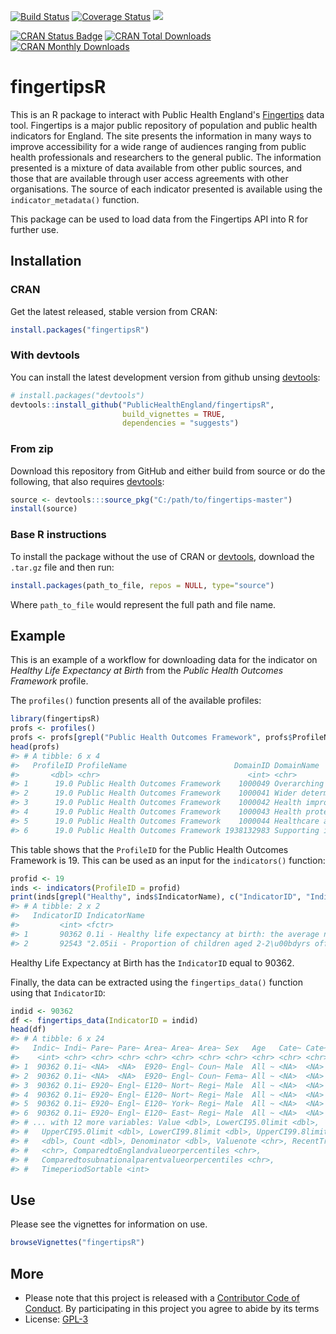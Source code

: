 
<!-- README.md is generated from README.Rmd. Please edit that file -->
[![Build Status](https://travis-ci.org/PublicHealthEngland/fingertipsR.svg)](https://travis-ci.org/PublicHealthEngland/fingertipsR) [![Coverage Status](https://coveralls.io/repos/github/PublicHealthEngland/fingertipsR/badge.svg?branch=master)](https://coveralls.io/github/PublicHealthEngland/fingertipsR?branch=master) [![](https://badges.ropensci.org/168_status.svg)](https://github.com/ropensci/onboarding/issues/168)

[![CRAN Status Badge](http://www.r-pkg.org/badges/version/fingertipsR)](https://cran.r-project.org/package=fingertipsR) [![CRAN Total Downloads](http://cranlogs.r-pkg.org/badges/grand-total/fingertipsR)](https://cran.r-project.org/package=fingertipsR) [![CRAN Monthly Downloads](http://cranlogs.r-pkg.org/badges/fingertipsR)](https://cran.r-project.org/package=fingertipsR)

fingertipsR
===========

This is an R package to interact with Public Health England's [Fingertips](http://fingertips.phe.org.uk/) data tool. Fingertips is a major public repository of population and public health indicators for England. The site presents the information in many ways to improve accessibility for a wide range of audiences ranging from public health professionals and researchers to the general public. The information presented is a mixture of data available from other public sources, and those that are available through user access agreements with other organisations. The source of each indicator presented is available using the `indicator_metadata()` function.

This package can be used to load data from the Fingertips API into R for further use.

Installation
------------

### CRAN

Get the latest released, stable version from CRAN:

``` r
install.packages("fingertipsR")
```

### With devtools

You can install the latest development version from github unsing [devtools](https://github.com/hadley/devtools):

``` r
# install.packages("devtools")
devtools::install_github("PublicHealthEngland/fingertipsR",
                         build_vignettes = TRUE,
                         dependencies = "suggests")
```

### From zip

Download this repository from GitHub and either build from source or do the following, that also requires [devtools](https://github.com/hadley/devtools):

``` r
source <- devtools:::source_pkg("C:/path/to/fingertips-master")
install(source)
```

### Base R instructions

To install the package without the use of CRAN or [devtools](https://github.com/hadley/devtools), download the `.tar.gz` file and then run:

``` r
install.packages(path_to_file, repos = NULL, type="source")
```

Where `path_to_file` would represent the full path and file name.

Example
-------

This is an example of a workflow for downloading data for the indicator on *Healthy Life Expectancy at Birth* from the *Public Health Outcomes Framework* profile.

The `profiles()` function presents all of the available profiles:

``` r
library(fingertipsR)
profs <- profiles()
profs <- profs[grepl("Public Health Outcomes Framework", profs$ProfileName),]
head(profs)
#> # A tibble: 6 x 4
#>   ProfileID ProfileName                        DomainID DomainName        
#>       <dbl> <chr>                                 <int> <chr>             
#> 1      19.0 Public Health Outcomes Framework    1000049 Overarching indic~
#> 2      19.0 Public Health Outcomes Framework    1000041 Wider determinant~
#> 3      19.0 Public Health Outcomes Framework    1000042 Health improvement
#> 4      19.0 Public Health Outcomes Framework    1000043 Health protection 
#> 5      19.0 Public Health Outcomes Framework    1000044 Healthcare and pr~
#> 6      19.0 Public Health Outcomes Framework 1938132983 Supporting inform~
```

This table shows that the `ProfileID` for the Public Health Outcomes Framework is 19. This can be used as an input for the `indicators()` function:

``` r
profid <- 19
inds <- indicators(ProfileID = profid)
print(inds[grepl("Healthy", inds$IndicatorName), c("IndicatorID", "IndicatorName")])
#> # A tibble: 2 x 2
#>   IndicatorID IndicatorName                                               
#>         <int> <fctr>                                                      
#> 1       90362 0.1i - Healthy life expectancy at birth: the average number~
#> 2       92543 "2.05ii - Proportion of children aged 2-2\u00bdyrs offered ~
```

Healthy Life Expectancy at Birth has the `IndicatorID` equal to 90362.

Finally, the data can be extracted using the `fingertips_data()` function using that `IndicatorID`:

``` r
indid <- 90362
df <- fingertips_data(IndicatorID = indid)
head(df)
#> # A tibble: 6 x 24
#>   Indic~ Indi~ Pare~ Pare~ Area~ Area~ Area~ Sex   Age   Cate~ Cate~ Time~
#>    <int> <chr> <chr> <chr> <chr> <chr> <chr> <chr> <chr> <chr> <chr> <chr>
#> 1  90362 0.1i~ <NA>  <NA>  E920~ Engl~ Coun~ Male  All ~ <NA>  <NA>  2009~
#> 2  90362 0.1i~ <NA>  <NA>  E920~ Engl~ Coun~ Fema~ All ~ <NA>  <NA>  2009~
#> 3  90362 0.1i~ E920~ Engl~ E120~ Nort~ Regi~ Male  All ~ <NA>  <NA>  2009~
#> 4  90362 0.1i~ E920~ Engl~ E120~ Nort~ Regi~ Male  All ~ <NA>  <NA>  2009~
#> 5  90362 0.1i~ E920~ Engl~ E120~ York~ Regi~ Male  All ~ <NA>  <NA>  2009~
#> 6  90362 0.1i~ E920~ Engl~ E120~ East~ Regi~ Male  All ~ <NA>  <NA>  2009~
#> # ... with 12 more variables: Value <dbl>, LowerCI95.0limit <dbl>,
#> #   UpperCI95.0limit <dbl>, LowerCI99.8limit <dbl>, UpperCI99.8limit
#> #   <dbl>, Count <dbl>, Denominator <dbl>, Valuenote <chr>, RecentTrend
#> #   <chr>, ComparedtoEnglandvalueorpercentiles <chr>,
#> #   Comparedtosubnationalparentvalueorpercentiles <chr>,
#> #   TimeperiodSortable <int>
```

Use
---

Please see the vignettes for information on use.

``` r
browseVignettes("fingertipsR")
```

More
----

-   Please note that this project is released with a [Contributor Code of Conduct](CONDUCT.md). By participating in this project you agree to abide by its terms
-   License: [GPL-3](https://opensource.org/licenses/GPL-3.0)
